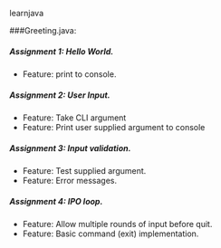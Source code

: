 learnjava

###Greeting.java:

##### Assignment 1: Hello World.
   * Feature: print to console.

##### Assignment 2: User Input.
   * Feature: Take CLI argument
   * Feature: Print user supplied argument to console

##### Assignment 3: Input validation.
   * Feature: Test supplied argument.
   * Feature: Error messages.

##### Assignment 4: IPO loop.
   * Feature: Allow multiple rounds of input before quit.
   * Feature: Basic command (exit) implementation.

